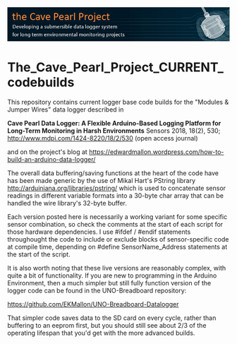 <img src="https://github.com/EKMallon/The_Cave_Pearl_Project_CURRENT_codebuilds/blob/master/images/CavePearlProjectBanner_130x850px.jpg">

# The_Cave_Pearl_Project_CURRENT_codebuilds

This repository contains current logger base code builds for the  "Modules &amp; Jumper Wires" data logger described in 

**Cave Pearl Data Logger: A Flexible Arduino-Based Logging Platform for Long-Term Monitoring in Harsh Environments**
Sensors 2018, 18(2), 530; http://www.mdpi.com/1424-8220/18/2/530  (open access journal)

and on the project's blog at  https://edwardmallon.wordpress.com/how-to-build-an-arduino-data-logger/ 

The overall data buffering/saving functions at the heart of the code have has been made generic by the use of
Mikal Hart's PString library  http://arduiniana.org/libraries/pstring/  which is used to concatenate sensor 
readings in different variable formats into a 30-byte char array that can be handled the wire library's 32-byte buffer.

Each version posted here is necessarily a working variant for some specific sensor combination, so check the comments at the start 
of each script for those hardware dependencies. I use #ifdef / #endif statements throughought the code to include or exclude 
blocks of sensor-specific code at compile time, depending on #define SensorName_Address statements at the start of the script.

It is also worth noting that these live versions are reasonably complex, with quite a bit of functionality. If you are new to programming in the Arduino Environment, then a much simpler but still fully function version of the logger code can be found in the UNO-Breadboard repository:

https://github.com/EKMallon/UNO-Breadboard-Datalogger

That simpler code saves data to the SD card on every cycle, rather than buffering to an eeprom first, but you should still see about 2/3 of the operating lifespan that you'd get with the more advanced builds.
